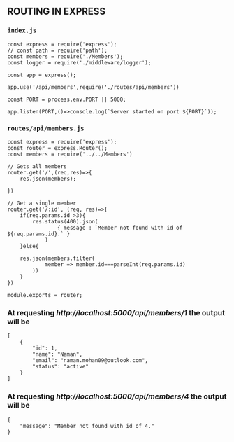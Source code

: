 ## ROUTING IN EXPRESS

### `index.js`
```
const express = require('express');
// const path = require('path');
const members = require('./Members');
const logger = require('./middleware/logger');

const app = express();

app.use('/api/members',require('./routes/api/members'))

const PORT = process.env.PORT || 5000;

app.listen(PORT,()=>console.log(`Server started on port ${PORT}`));
```

### `routes/api/members.js`
```
const express = require('express');
const router = express.Router();
const members = require('../../Members')

// Gets all members
router.get('/',(req,res)=>{
    res.json(members);

})

// Get a single member
router.get('/:id', (req, res)=>{
    if(req.params.id >3){
        res.status(400).json(
                { message : `Member not found with id of ${req.params.id}.` }
            )  
    }else{

    res.json(members.filter(
            member => member.id===parseInt(req.params.id)
        ))
    }
})

module.exports = router;
```

### At requesting *http://localhost:5000/api/members/1* the output will be

```
[
    {
        "id": 1,
        "name": "Naman",
        "email": "naman.mohan09@outlook.com",
        "status": "active"
    }
]
```

### At requesting *http://localhost:5000/api/members/4* the output will be

```
{
    "message": "Member not found with id of 4."
}
```





